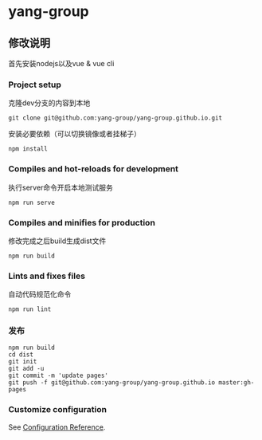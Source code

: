 # yang-group


## 修改说明
首先安装nodejs以及vue & vue cli 
### Project setup
克隆dev分支的内容到本地
```
git clone git@github.com:yang-group/yang-group.github.io.git
```
安装必要依赖（可以切换镜像或者挂梯子）
```
npm install
```

### Compiles and hot-reloads for development
执行server命令开启本地测试服务
```
npm run serve
```

### Compiles and minifies for production
修改完成之后build生成dist文件
```
npm run build
```

### Lints and fixes files
自动代码规范化命令
```
npm run lint
```

### 发布
```
npm run build
cd dist
git init
git add -u
git commit -m 'update pages'
git push -f git@github.com:yang-group/yang-group.github.io master:gh-pages   

```

### Customize configuration
See [Configuration Reference](https://cli.vuejs.org/config/).
